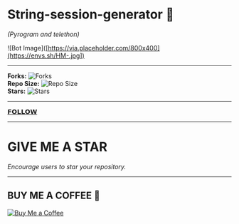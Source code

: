# String-session-generator 🚀  
*(Pyrogram and telethon)*  

![Bot Image]([https://via.placeholder.com/800x400](https://envs.sh/HM-.jpg])
<!-- Replace the above URL with your image URL -->

---

**Forks:** ![Forks](https://img.shields.io/github/forks/username/repo-name?style=social)  
**Repo Size:** ![Repo Size](https://img.shields.io/github/repo-size/username/repo-name)  
**Stars:** ![Stars](https://img.shields.io/github/stars/username/repo-name?style=social)  
<!-- Replace `username/repo-name` with your actual GitHub username and repository name -->

---

[𝗙𝗢𝗟𝗟𝗢𝗪](https://github.com/username)  
<!-- Replace the URL with your GitHub profile or desired link -->

---

# GIVE ME A STAR  
*Encourage users to star your repository.*

---

## BUY ME A COFFEE 🥺  
[![Buy Me a Coffee](https://img.shields.io/badge/Buy%20Me%20a%20Coffee-yellow?style=flat&logo=buymeacoffee)](https://www.buymeacoffee.com/yourusername)  
<!-- Replace the link with your Buy Me a Coffee profile URL -->
